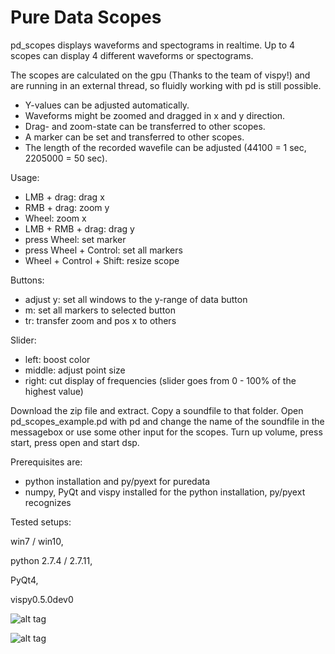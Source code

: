 # Pure Data Scopes

pd_scopes displays waveforms and spectograms in realtime.
Up to 4 scopes can display 4 different waveforms or spectograms.

The scopes are calculated on the gpu (Thanks to the team of vispy!) and are running in an external thread, so fluidly working with pd is still possible.

- Y-values can be adjusted automatically.
- Waveforms might be zoomed and dragged in x and y direction.
- Drag- and zoom-state can be transferred to other scopes.
- A marker can be set and transferred to other scopes.
- The length of the recorded wavefile can be adjusted (44100 = 1 sec, 2205000 = 50 sec). 

Usage:
* LMB + drag: drag x
* RMB + drag: zoom y
* Wheel: zoom x
* LMB + RMB + drag: drag y
* press Wheel: set marker
* press Wheel + Control: set all markers
* Wheel + Control + Shift: resize scope

Buttons: 
* adjust y: set all windows to the y-range of data button 
* m: set all markers to selected button 
* tr: transfer zoom and pos x to others 

Slider: 
* left: boost color 
* middle: adjust point size 
* right: cut display of frequencies (slider goes from 0 - 100% of the highest value)



Download the zip file and extract.
Copy a soundfile to that folder.
Open pd_scopes_example.pd with pd and change the name of the soundfile in the messagebox or use some other input for the scopes.
Turn up volume, press start, press open and start dsp.


Prerequisites are:
- python installation and py/pyext for puredata
- numpy, PyQt and vispy installed for the python installation, py/pyext recognizes
 

Tested setups:

win7 / win10, 

python 2.7.4 / 2.7.11, 

PyQt4, 

vispy0.5.0dev0



![alt tag](https://github.com/XRoemer/Pure-Data-Realtime-Scopes/blob/master/images/scope4.png)


![alt tag](https://github.com/XRoemer/Pure-Data-Realtime-Scopes/blob/master/images/scope2.png)
